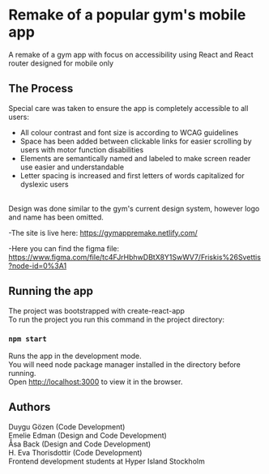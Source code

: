 # Remake of a popular gym's mobile app

A remake of a gym app with focus on accessibility using React and React router designed for mobile only

## The Process

Special care was taken to ensure the app is completely accessible to all users:
</br>
- All colour contrast and font size is according to WCAG guidelines
- Space has been added between clickable links for easier scrolling by users with motor function disabilities
- Elements are semantically named and labeled to make screen reader use easier and understandable
- Letter spacing is increased and first letters of words capitalized for dyslexic users
</br>
 Design was done similar to the gym's current design system, however logo and name has been omitted. </br>
 
 -The site is live here: https://gymappremake.netlify.com/
 
  -Here you can find the figma file: https://www.figma.com/file/tc4FJrHbhwDBtX8Y1SwWV7/Friskis%26Svettis?node-id=0%3A1 



## Running the app

The project was bootstrapped with create-react-app</br>
To run the project you run this command in the project directory:

### `npm start`

Runs the app in the development mode.<br />
You will need node package manager installed in the directory before running. </br>
Open [http://localhost:3000](http://localhost:3000) to view it in the browser.</br>



## Authors
Duygu Gözen (Code Development)</br>
Emelie Edman (Design and Code Development) </br>
Åsa Back (Design and Code Development)</br>
H. Eva Thorisdottir (Code Development)</br>
Frontend development students at Hyper Island Stockholm








